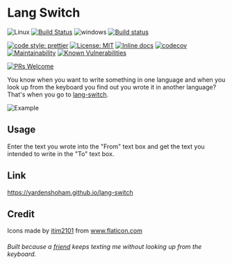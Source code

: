 # Lang Switch

![Linux](https://user-images.githubusercontent.com/20454870/65024120-e1bc7400-d93c-11e9-9cb2-eda8028e4ec7.png)
[![Build Status](https://travis-ci.org/YardenShoham/lang-switch.svg?branch=master)](https://travis-ci.org/YardenShoham/lang-switch)
![windows](https://user-images.githubusercontent.com/20454870/65024130-e2eda100-d93c-11e9-8975-c06ac099617f.png)
[![Build status](https://ci.appveyor.com/api/projects/status/v9ra9cnbu3kavglx/branch/master?svg=true)](https://ci.appveyor.com/project/YardenShoham/lang-switch/branch/master)

[![code style: prettier](https://img.shields.io/badge/code_style-prettier-ff69b4.svg)](https://github.com/prettier/prettier)
[![License: MIT](https://img.shields.io/badge/License-MIT-yellow.svg)](https://opensource.org/licenses/MIT)
[![Inline docs](https://inch-ci.org/github/yardenshoham/lang-switch.svg?branch=master)](https://inch-ci.org/github/yardenshoham/lang-switch)
[![codecov](https://codecov.io/gh/YardenShoham/lang-switch/branch/master/graph/badge.svg)](https://codecov.io/gh/YardenShoham/lang-switch)
[![Maintainability](https://api.codeclimate.com/v1/badges/036fe3e2421f29f791a9/maintainability)](https://codeclimate.com/github/YardenShoham/lang-switch/maintainability)
[![Known Vulnerabilities](https://snyk.io/test/github/yardenshoham/lang-switch/badge.svg)](https://snyk.io/test/github/yardenshoham/lang-switch)

[![PRs Welcome](https://img.shields.io/badge/PRs-welcome-brightgreen.svg)](http://makeapullrequest.com)

You know when you want to write something in one language and when you look up from the keyboard you find out you wrote it in another language?
That's when you go to [lang-switch](https://yardenshoham.github.io/lang-switch).

![Example](https://user-images.githubusercontent.com/20454870/64967007-55a04300-d88f-11e9-9fbf-a5a4db87b408.gif)

## Usage

Enter the text you wrote into the "From" text box and get the text you intended to write in the "To" text box.

## Link

https://yardenshoham.github.io/lang-switch

## Credit

<div>Icons made by <a href="https://www.flaticon.com/authors/itim2101" title="itim2101">itim2101</a> from <a href="https://www.flaticon.com/"             title="Flaticon">www.flaticon.com</a></div>

###### Built because a [friend](https://github.com/RonKatz1) keeps texting me without looking up from the keyboard.
